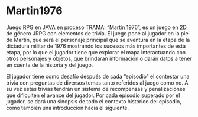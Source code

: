 # Martin1976
Juego RPG en JAVA en proceso
TRAMA: “Martin 1976”, es un juego en 2D de género JRPG con elementos de trivia. El juego pone al jugador en la piel de Martín, que será el personaje principal que se aventura en la etapa de la dictadura militar de 1976 mostrando los sucesos más importantes de esta etapa, por lo que el jugador tiene que explorar el mapa interactuando con otros personajes y objetos, que brindaran información o darán datos a tener en cuenta de la historia y del juego. 

El jugador tiene como desafío después de cada “episodio” el contestar una trivia con preguntas de diversos temas tanto referidos al juego como no. A su vez estas trivias tendrán un sistema de recompensas y penalizaciones que dificulten el avance del jugador. Por cada episodio superado por el jugador, se dará una sinopsis de todo el contexto histórico del episodio, como también una introducción hacia el siguiente.
